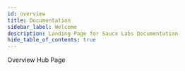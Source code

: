 ```yaml
---
id: overview
title: Documentation
sidebar_label: Welcome
description: Landing Page for Sauce Labs Documentation
hide_table_of_contents: true
---
```


Overview Hub Page